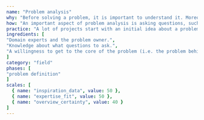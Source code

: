 ```yaml
---
name: "Problem analysis"
why: "Before solving a problem, it is important to understand it. Moreover, problem analysis ensures that you are not solving the wrong problem."
how: "An important aspect of problem analysis is asking questions, such as who, what, why, when, where and how. ‘Why’ is an especially important question for understanding the problem. It can be asked multiple times. Once the problem is clear, you can collect additional information about the problem. Is it a new problem? Are there existing solutions?"
practice: "A lot of projects start with an initial idea about a problem and solution. Problem analysis ensures that you do not waste time solving the wrong problem."
ingredients: [
"Domain experts and the problem owner.",
"Knowledge about what questions to ask.",
"A willingness to get to the core of the problem (i.e. the problem behind the problem) by asking lots of questions and making assumptions explicit."
]
category: "field"
phases: [
"problem definition"
]
scales: [
  { name: "inspiration_data", value: 50 },
  { name: "expertise_fit", value: 50 },
  { name: "overview_certainty", value: 40 }
]
---
```

